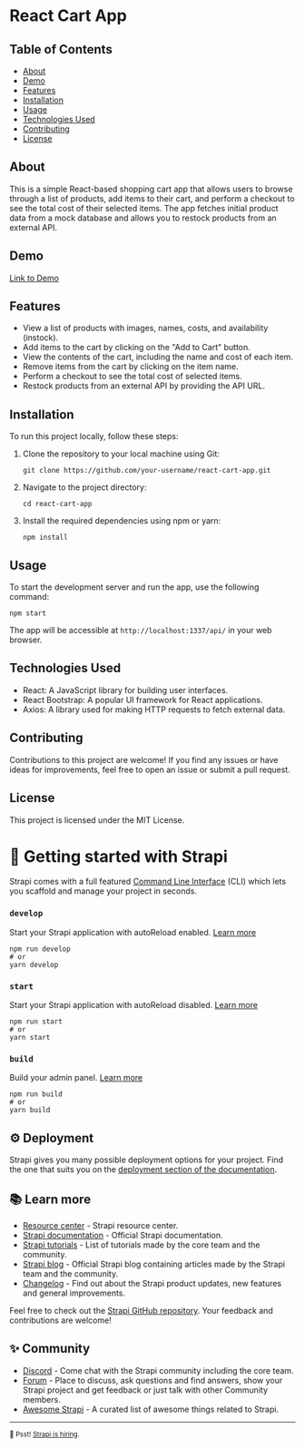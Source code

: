 # React Cart App

## Table of Contents
- [About](#about)
- [Demo](#demo)
- [Features](#features)
- [Installation](#installation)
- [Usage](#usage)
- [Technologies Used](#technologies-used)
- [Contributing](#contributing)
- [License](#license)

## About
This is a simple React-based shopping cart app that allows users to browse through a list of products, add items to their cart, and perform a checkout to see the total cost of their selected items. The app fetches initial product data from a mock database and allows you to restock products from an external API.

## Demo
[Link to Demo](link_to_demo_here)

## Features
- View a list of products with images, names, costs, and availability (instock).
- Add items to the cart by clicking on the "Add to Cart" button.
- View the contents of the cart, including the name and cost of each item.
- Remove items from the cart by clicking on the item name.
- Perform a checkout to see the total cost of selected items.
- Restock products from an external API by providing the API URL.

## Installation
To run this project locally, follow these steps:

1. Clone the repository to your local machine using Git:
   ```
   git clone https://github.com/your-username/react-cart-app.git
   ```

2. Navigate to the project directory:
   ```
   cd react-cart-app
   ```

3. Install the required dependencies using npm or yarn:
   ```
   npm install
   ```

## Usage
To start the development server and run the app, use the following command:
```
npm start
```

The app will be accessible at `http://localhost:1337/api/` in your web browser.

## Technologies Used
- React: A JavaScript library for building user interfaces.
- React Bootstrap: A popular UI framework for React applications.
- Axios: A library used for making HTTP requests to fetch external data.

## Contributing
Contributions to this project are welcome! If you find any issues or have ideas for improvements, feel free to open an issue or submit a pull request.

## License
This project is licensed under the MIT License.


# 🚀 Getting started with Strapi

Strapi comes with a full featured [Command Line Interface](https://docs.strapi.io/developer-docs/latest/developer-resources/cli/CLI.html) (CLI) which lets you scaffold and manage your project in seconds.

### `develop`

Start your Strapi application with autoReload enabled. [Learn more](https://docs.strapi.io/developer-docs/latest/developer-resources/cli/CLI.html#strapi-develop)

```
npm run develop
# or
yarn develop
```

### `start`

Start your Strapi application with autoReload disabled. [Learn more](https://docs.strapi.io/developer-docs/latest/developer-resources/cli/CLI.html#strapi-start)

```
npm run start
# or
yarn start
```

### `build`

Build your admin panel. [Learn more](https://docs.strapi.io/developer-docs/latest/developer-resources/cli/CLI.html#strapi-build)

```
npm run build
# or
yarn build
```

## ⚙️ Deployment

Strapi gives you many possible deployment options for your project. Find the one that suits you on the [deployment section of the documentation](https://docs.strapi.io/developer-docs/latest/setup-deployment-guides/deployment.html).

## 📚 Learn more

- [Resource center](https://strapi.io/resource-center) - Strapi resource center.
- [Strapi documentation](https://docs.strapi.io) - Official Strapi documentation.
- [Strapi tutorials](https://strapi.io/tutorials) - List of tutorials made by the core team and the community.
- [Strapi blog](https://docs.strapi.io) - Official Strapi blog containing articles made by the Strapi team and the community.
- [Changelog](https://strapi.io/changelog) - Find out about the Strapi product updates, new features and general improvements.

Feel free to check out the [Strapi GitHub repository](https://github.com/strapi/strapi). Your feedback and contributions are welcome!

## ✨ Community

- [Discord](https://discord.strapi.io) - Come chat with the Strapi community including the core team.
- [Forum](https://forum.strapi.io/) - Place to discuss, ask questions and find answers, show your Strapi project and get feedback or just talk with other Community members.
- [Awesome Strapi](https://github.com/strapi/awesome-strapi) - A curated list of awesome things related to Strapi.

---

<sub>🤫 Psst! [Strapi is hiring](https://strapi.io/careers).</sub>
